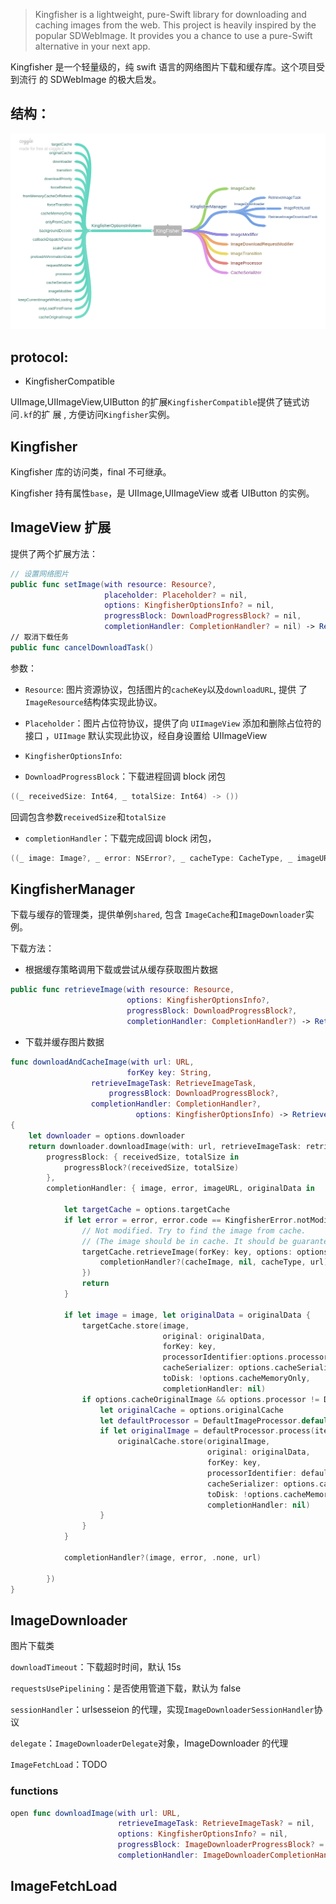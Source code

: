 <!-- <link rel="stylesheet" href="http://yandex.st/highlightjs/8.0/styles/solarized_dark.min.css">
<script src="http://cdn.bootcss.com/highlight.js/8.0/highlight.min.js"></script>
<script>hljs.initHighlightingOnLoad();</script> -->

> Kingfisher is a lightweight, pure-Swift library for downloading and caching
> images from the web. This project is heavily inspired by the popular
> SDWebImage. It provides you a chance to use a pure-Swift alternative in your
> next app.

Kingfisher 是一个轻量级的，纯 swift 语言的网络图片下载和缓存库。这个项目受到流行
的 SDWebImage 的极大启发。

## 结构：

![KingFisher](./KingFisher.png)

## protocol:

* KingfisherCompatible

UIImage,UIImageView,UIButton 的扩展`KingfisherCompatible`提供了链式访问`.kf`的扩
展 , 方便访问`Kingfisher`实例。

## Kingfisher

Kingfisher 库的访问类，final 不可继承。

Kingfisher 持有属性`base`，是 UIImage,UIImageView 或者 UIButton 的实例。

## ImageView 扩展

提供了两个扩展方法：

```swift
// 设置网络图片
public func setImage(with resource: Resource?,
                     placeholder: Placeholder? = nil,
                     options: KingfisherOptionsInfo? = nil,
                     progressBlock: DownloadProgressBlock? = nil,
                     completionHandler: CompletionHandler? = nil) -> RetrieveImageTask
// 取消下载任务
public func cancelDownloadTask()
```

参数：

* `Resource`: 图片资源协议，包括图片的`cacheKey`以及`downloadURL`, 提供
  了`ImageResource`结构体实现此协议。

* `Placeholder`：图片占位符协议，提供了向 `UIImageView` 添加和删除占位符的接口
  ，`UIImage` 默认实现此协议，经自身设置给 UIImageView

* `KingfisherOptionsInfo`:

* `DownloadProgressBlock`：下载进程回调 block 闭包

```swift
((_ receivedSize: Int64, _ totalSize: Int64) -> ())
```

回调包含参数`receivedSize`和`totalSize`

* `completionHandler`：下载完成回调 block 闭包，

```swift
((_ image: Image?, _ error: NSError?, _ cacheType: CacheType, _ imageURL: URL?) -> ())
```

<!-- 回调中包含 -->

## KingfisherManager

下载与缓存的管理类，提供单例`shared`, 包含 `ImageCache`和`ImageDownloader`实例。

下载方法：

* 根据缓存策略调用下载或尝试从缓存获取图片数据

```swift
public func retrieveImage(with resource: Resource,
      	                  options: KingfisherOptionsInfo?,
      	                  progressBlock: DownloadProgressBlock?,
      	                  completionHandler: CompletionHandler?) -> RetrieveImageTask
```

* 下载并缓存图片数据

```swift
func downloadAndCacheImage(with url: URL,
                          forKey key: String,
                  retrieveImageTask: RetrieveImageTask,
                      progressBlock: DownloadProgressBlock?,
                  completionHandler: CompletionHandler?,
                            options: KingfisherOptionsInfo) -> RetrieveImageDownloadTask?
{
    let downloader = options.downloader
    return downloader.downloadImage(with: url, retrieveImageTask: retrieveImageTask, options: options,
        progressBlock: { receivedSize, totalSize in
            progressBlock?(receivedSize, totalSize)
        },
        completionHandler: { image, error, imageURL, originalData in

            let targetCache = options.targetCache
            if let error = error, error.code == KingfisherError.notModified.rawValue {
                // Not modified. Try to find the image from cache.
                // (The image should be in cache. It should be guaranteed by the framework users.)
                targetCache.retrieveImage(forKey: key, options: options, completionHandler: { (cacheImage, cacheType) -> Void in
                    completionHandler?(cacheImage, nil, cacheType, url)
                })
                return
            }

            if let image = image, let originalData = originalData {
                targetCache.store(image,
                                  original: originalData,
                                  forKey: key,
                                  processorIdentifier:options.processor.identifier,
                                  cacheSerializer: options.cacheSerializer,
                                  toDisk: !options.cacheMemoryOnly,
                                  completionHandler: nil)
                if options.cacheOriginalImage && options.processor != DefaultImageProcessor.default {
                    let originalCache = options.originalCache
                    let defaultProcessor = DefaultImageProcessor.default
                    if let originalImage = defaultProcessor.process(item: .data(originalData), options: options) {
                        originalCache.store(originalImage,
                                            original: originalData,
                                            forKey: key,
                                            processorIdentifier: defaultProcessor.identifier,
                                            cacheSerializer: options.cacheSerializer,
                                            toDisk: !options.cacheMemoryOnly,
                                            completionHandler: nil)
                    }
                }
            }

            completionHandler?(image, error, .none, url)

        })
}
```

## ImageDownloader

图片下载类

`downloadTimeout`：下载超时时间，默认 15s

`requestsUsePipelining`：是否使用管道下载，默认为 false

`sessionHandler`：urlsesseion 的代理，实现`ImageDownloaderSessionHandler`协议

`delegate`：`ImageDownloaderDelegate`对象，ImageDownloader 的代理

`ImageFetchLoad`：TODO

### functions

```swift
open func downloadImage(with url: URL,
                        retrieveImageTask: RetrieveImageTask? = nil,
                        options: KingfisherOptionsInfo? = nil,
                        progressBlock: ImageDownloaderProgressBlock? = nil,
                        completionHandler: ImageDownloaderCompletionHandler? = nil) -> RetrieveImageDownloadTask?
```

## ImageFetchLoad
